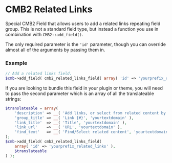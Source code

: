 # CMB2 Related Links

Special CMB2 Field that allows users to add a related links repeating field group. This is not a standard field type, but instead a function you use in combination with `CMB2::add_field()`.

The only required parameter is the `'id'` parameter, though you can override almost all of the arguments by passing them in.

### Example
```php
// Add a related links field.
$cmb->add_field( cmb2_related_links_field( array( 'id' => 'yourprefix_related_links' ) ) );
```

If you are looking to bundle this field in your plugin or theme, you will need to pass the second parameter which is an array of all the translateable strings:
```php
$translateable = array(
	'description' => __( 'Add links, or select from related content by clicking the search icon.', 'yourtextdomain' ),
	'group_title' => __( 'Link {#}', 'yourtextdomain' ),
	'link_title'  => __( 'Title', 'yourtextdomain' ),
	'link_url'    => __( 'URL', 'yourtextdomain' ),
	'find_text'   => __( 'Find/Select related content', 'yourtextdomain' ),
);
$cmb->add_field( cmb2_related_links_field(
	array( 'id' => 'yourprefix_related_links' ),
	$translateable
) );
```

